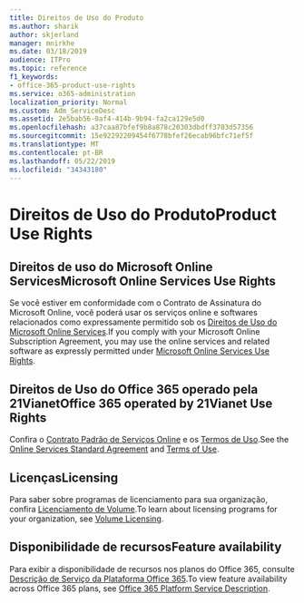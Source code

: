```yaml
---
title: Direitos de Uso do Produto
ms.author: sharik
author: skjerland
manager: mnirkhe
ms.date: 03/18/2019
audience: ITPro
ms.topic: reference
f1_keywords:
- office-365-product-use-rights
ms.service: o365-administration
localization_priority: Normal
ms.custom: Adm_ServiceDesc
ms.assetid: 2e5bab56-0af4-414b-9b94-fa2ca129e5d0
ms.openlocfilehash: a37caa87bfef9b8a878c20303dbdff3703d57356
ms.sourcegitcommit: 15e92292209454f6778bfef26ecab96bfc71ef5f
ms.translationtype: MT
ms.contentlocale: pt-BR
ms.lasthandoff: 05/22/2019
ms.locfileid: "34343180"
---
```

# <a name="product-use-rights"></a><span data-ttu-id="4db96-102">Direitos de Uso do Produto</span><span class="sxs-lookup"><span data-stu-id="4db96-102">Product Use Rights</span></span>

## <a name="microsoft-online-services-use-rights"></a><span data-ttu-id="4db96-103">Direitos de uso do Microsoft Online Services</span><span class="sxs-lookup"><span data-stu-id="4db96-103">Microsoft Online Services Use Rights</span></span>

<span data-ttu-id="4db96-104">Se você estiver em conformidade com o Contrato de Assinatura do Microsoft Online, você poderá usar os serviços online e softwares relacionados como expressamente permitido sob os [Direitos de Uso do Microsoft Online Services](http://www.microsoftvolumelicensing.com/DocumentSearch.aspx?Mode=3&DocumentTypeId=37&ShowArchived=true).</span><span class="sxs-lookup"><span data-stu-id="4db96-104">If you comply with your Microsoft Online Subscription Agreement, you may use the online services and related software as expressly permitted under [Microsoft Online Services Use Rights](http://www.microsoftvolumelicensing.com/DocumentSearch.aspx?Mode=3&DocumentTypeId=37&ShowArchived=true).</span></span>
  
## <a name="office-365-operated-by-21vianet-use-rights"></a><span data-ttu-id="4db96-105">Direitos de Uso do Office 365 operado pela 21Vianet</span><span class="sxs-lookup"><span data-stu-id="4db96-105">Office 365 operated by 21Vianet Use Rights</span></span>

<span data-ttu-id="4db96-106">Confira o [Contrato Padrão de Serviços Online](http://www.21vbluecloud.com/office365/O365-AgreeWebDir/) e os [Termos de Uso](http://www.21vbluecloud.com/office365/O365-TOU/).</span><span class="sxs-lookup"><span data-stu-id="4db96-106">See the [Online Services Standard Agreement](http://www.21vbluecloud.com/office365/O365-AgreeWebDir/) and [Terms of Use](http://www.21vbluecloud.com/office365/O365-TOU/).</span></span>
  
## <a name="licensing"></a><span data-ttu-id="4db96-107">Licenças</span><span class="sxs-lookup"><span data-stu-id="4db96-107">Licensing</span></span>

<span data-ttu-id="4db96-108">Para saber sobre programas de licenciamento para sua organização, confira [Licenciamento de Volume](https://go.microsoft.com/fwlink/?LinkId=393693).</span><span class="sxs-lookup"><span data-stu-id="4db96-108">To learn about licensing programs for your organization, see [Volume Licensing](https://go.microsoft.com/fwlink/?LinkId=393693).</span></span>
  
## <a name="feature-availability"></a><span data-ttu-id="4db96-109">Disponibilidade de recursos</span><span class="sxs-lookup"><span data-stu-id="4db96-109">Feature availability</span></span>

<span data-ttu-id="4db96-110">Para exibir a disponibilidade de recursos nos planos do Office 365, consulte [Descrição de Serviço da Plataforma Office 365](https://technet.microsoft.com/en-us/library/office-365-platform-service-description.aspx).</span><span class="sxs-lookup"><span data-stu-id="4db96-110">To view feature availability across Office 365 plans, see [Office 365 Platform Service Description](https://technet.microsoft.com/en-us/library/office-365-platform-service-description.aspx).</span></span>
  

